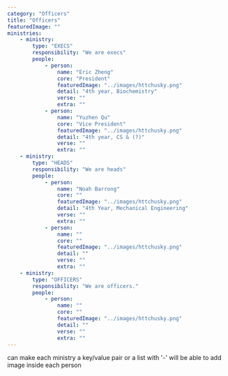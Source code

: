 ```yaml
---
category: "Officers"
title: "Officers"
featuredImage: ""
ministries:
    - ministry:
        type: "EXECS"
        responsibility: "We are execs"
        people:
            - person:
                name: "Eric Zheng"
                core: "President"
                featuredImage: "../images/httchusky.png"
                detail: "4th year, Biochemistry"
                verse: ""
                extra: ""
            - person:
                name: "Yuzhen Qu"
                core: "Vice President"
                featuredImage: "../images/httchusky.png"
                detail: "4th year, CS & (?)"
                verse: ""
                extra: ""
    - ministry:
        type: "HEADS"
        responsibility: "We are heads"
        people:
            - person:
                name: "Noah Barrong"
                core: ""
                featuredImage: "../images/httchusky.png"
                detail: "4th Year, Mechanical Engineering"
                verse: ""
                extra: ""
            - person:
                name: ""
                core: ""
                featuredImage: "../images/httchusky.png"
                detail: ""
                verse: ""
                extra: ""
    - ministry:
        type: "OFFICERS"
        responsibility: "We are officers."
        people:
            - person:
                name: ""
                core: ""
                featuredImage: "../images/httchusky.png"
                detail: ""
                verse: ""
                extra: ""
---
```

can make each ministry a key/value pair or a list with '-'
will be able to add image inside each person
